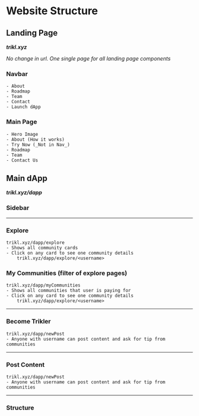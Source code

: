 # Website Structure

## Landing Page

**_trikl.xyz_**

_No change in url. One single page for all landing page components_

### Navbar

    - About
    - Roadmap
    - Team
    - Contact
    - Launch dApp

### Main Page

    - Hero Image
    - About (How it works)
    - Try Now (_Not in Nav_)
    - Roadmap
    - Team
    - Contact Us

## Main dApp

**_trikl.xyz/dapp_**

### Sidebar

---

### Explore

    trikl.xyz/dapp/explore
    - Shows all community cards
    - Click on any card to see one community details
        trikl.xyz/dapp/explore/<username>

### My Communities (filter of explore pages)

    trikl.xyz/dapp/myCommunities
    - Shows all communities that user is paying for
    - Click on any card to see one community details
        trikl.xyz/dapp/explore/<username>

---

### Become Trikler

    trikl.xyz/dapp/newPost
    - Anyone with username can post content and ask for tip from communities

---

### Post Content

    trikl.xyz/dapp/newPost
    - Anyone with username can post content and ask for tip from communities

---

### Structure
